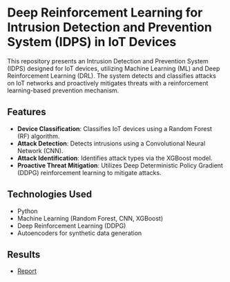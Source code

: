 # Deep Reinforcement Learning for Intrusion Detection and Prevention System (IDPS) in IoT Devices

This repository presents an Intrusion Detection and Prevention System (IDPS) designed for IoT devices, utilizing Machine Learning (ML) and Deep Reinforcement Learning (DRL). The system detects and classifies attacks on IoT networks and proactively mitigates threats with a reinforcement learning-based prevention mechanism.

## Features

- **Device Classification**: Classifies IoT devices using a Random Forest (RF) algorithm.
- **Attack Detection**: Detects intrusions using a Convolutional Neural Network (CNN).
- **Attack Identification**: Identifies attack types via the XGBoost model.
- **Proactive Threat Mitigation**: Utilizes Deep Deterministic Policy Gradient (DDPG) reinforcement learning to mitigate attacks.

## Technologies Used

- Python
- Machine Learning (Random Forest, CNN, XGBoost)
- Deep Reinforcement Learning (DDPG)
- Autoencoders for synthetic data generation


## Results
- [Report](./RL_IDPS.pdf)
